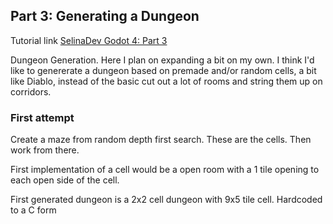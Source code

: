 ## Part 3: Generating a Dungeon

Tutorial link [SelinaDev Godot 4: Part 3](https://selinadev.github.io/07-rogueliketutorial-03/)

Dungeon Generation. Here I plan on expanding a bit on my own. I think I'd like to genererate a dungeon based on premade and/or random cells, a bit like Diablo, instead of the basic cut out a lot of rooms and string them up on corridors.

### First attempt

Create a maze from random depth first search. These are the cells. Then work from there.

First implementation of a cell would be a open room with a 1 tile opening to each open side of the cell.

First generated dungeon is a 2x2 cell dungeon with 9x5 tile cell. Hardcoded to a C form